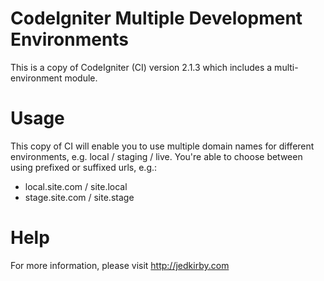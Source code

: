 CodeIgniter Multiple Development Environments
=============================================
This is a copy of CodeIgniter (CI) version 2.1.3 which includes a multi-environment module.

Usage
=====
This copy of CI will enable you to use multiple domain names for different environments, e.g. local / staging / live.
You're able to choose between using prefixed or suffixed urls, e.g.:
 - local.site.com / site.local
 - stage.site.com / site.stage


Help
====
For more information, please visit http://jedkirby.com